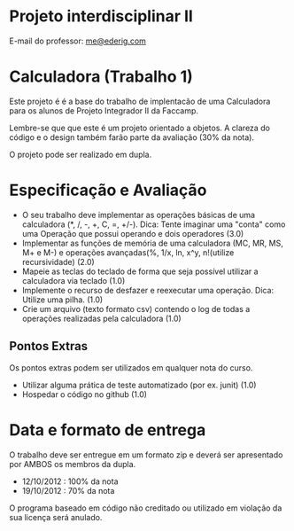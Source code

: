 Projeto interdisciplinar II
===========================
E-mail do professor: me@ederig.com

Calculadora (Trabalho 1)
===========

Este projeto é é a base do trabalho de implentacão de uma Calculadora para os alunos de Projeto Integrador II da Faccamp.

Lembre-se que que este é um projeto orientado a objetos. A clareza do código e o design também farão parte da avaliação (30% da nota).

O projeto pode ser realizado em dupla.

Especificação e Avaliação
=========================
- O seu trabalho deve implementar as operações básicas de uma calculadora (*, /, -, +, C, =, +/-). Dica: Tente imaginar uma "conta" como uma Operação que possui operando e dois operadores (3.0)
- Implementar as funções de memória de uma calculadora (MC, MR, MS, M+ e M-) e operações avançadas(%, 1/x, ln,  x^y,  n!(utilize recursividade) (2.0)
- Mapeie as teclas do teclado de forma que seja possível utilizar a calculadora via teclado (1.0)                                                                         
- Implemente o recurso de desfazer e reexecutar uma operação. Dica: Utilize uma pilha. (1.0)
- Crie um arquivo (texto formato csv) contendo o log de todas a operações realizadas pela calculadora (1.0)

Pontos Extras
-------------
Os pontos extras podem ser utilizados em qualquer nota do curso.

- Utilizar alguma prática de teste automatizado (por ex. junit) (1.0)
- Hospedar o código no github (1.0)
                                                        
Data e formato de entrega
=========================
O trabalho deve ser entregue em um formato zip e deverá ser apresentado por AMBOS os membros da dupla.
- 12/10/2012 : 100% da nota 
- 19/10/2012 : 70% da nota

O programa baseado em código não creditado ou utilizado em violação da sua licença será anulado.


           